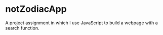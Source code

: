 # notZodiacApp
A project assignment in which I use JavaScript to build a webpage with a search function.
